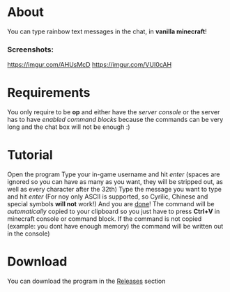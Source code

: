 # About
You can type rainbow text messages in the chat, in **vanilla minecraft**!

### Screenshots:
https://imgur.com/AHUsMcD
https://imgur.com/VUI0cAH

# Requirements
You only require to be **op** and either have the *server console* or the server has to have *enabled command blocks* because the commands can be very long and the chat box will not be enough :)

# Tutorial
Open the program
Type your in-game username and hit *enter* (spaces are ignored so you can have as many as you want, they will be stripped out, as well as every character after the 32th)
Type the message you want to type and hit *enter* (For noy only ASCII is supported, so Cyrilic, Chinese and special symbols **will not** work!)
And you are <ins>done</ins>! The command will be *automatically* copied to your clipboard so you just have to press **Ctrl+V** in minecraft console or command block. If the command is not copied (example: you dont have enough memory) the command will be written out in the console)

# Download
You can download the program in the [Releases](https://github.com/xXTurnerLP/MinecraftRainbowChat/releases/) section
